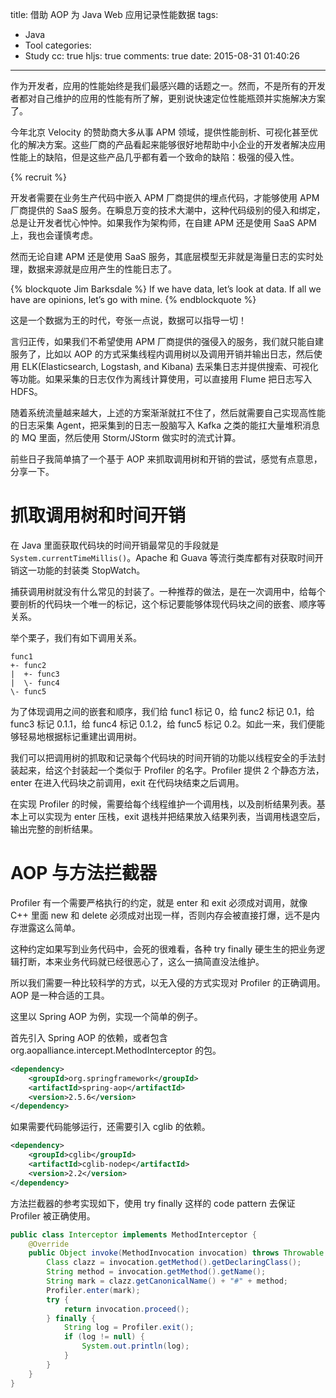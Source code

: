 title: 借助 AOP 为 Java Web 应用记录性能数据
tags:
  - Java
  - Tool
categories:
  - Study
cc: true
hljs: true
comments: true
date: 2015-08-31 01:40:26
---

作为开发者，应用的性能始终是我们最感兴趣的话题之一。然而，不是所有的开发者都对自己维护的应用的性能有所了解，更别说快速定位性能瓶颈并实施解决方案了。

今年北京 Velocity 的赞助商大多从事 APM 领域，提供性能剖析、可视化甚至优化的解决方案。这些厂商的产品看起来能够很好地帮助中小企业的开发者解决应用性能上的缺陷，但是这些产品几乎都有着一个致命的缺陷：极强的侵入性。

<!-- more --><!-- indicate-the-source -->

{% recruit %}

开发者需要在业务生产代码中嵌入 APM 厂商提供的埋点代码，才能够使用 APM 厂商提供的 SaaS 服务。在瞬息万变的技术大潮中，这种代码级别的侵入和绑定，总是让开发者忧心忡忡。如果我作为架构师，在自建 APM 还是使用 SaaS APM 上，我也会谨慎考虑。

然而无论自建 APM 还是使用 SaaS 服务，其底层模型无非就是海量日志的实时处理，数据来源就是应用产生的性能日志了。

{% blockquote Jim Barksdale %}
If we have data, let’s look at data. If all we have are opinions, let’s go with mine.
{% endblockquote %}

这是一个数据为王的时代，夸张一点说，数据可以指导一切！

言归正传，如果我们不希望使用 APM 厂商提供的强侵入的服务，我们就只能自建服务了，比如以 AOP 的方式采集线程内调用树以及调用开销并输出日志，然后使用 ELK(Elasticsearch, Logstash, and Kibana) 去采集日志并提供搜索、可视化等功能。如果采集的日志仅作为离线计算使用，可以直接用 Flume 把日志写入 HDFS。

随着系统流量越来越大，上述的方案渐渐就扛不住了，然后就需要自己实现高性能的日志采集 Agent，把采集到的日志一股脑写入 Kafka 之类的能扛大量堆积消息的 MQ 里面，然后使用 Storm/JStorm 做实时的流式计算。

前些日子我简单搞了一个基于 AOP 来抓取调用树和开销的尝试，感觉有点意思，分享一下。

# 抓取调用树和时间开销 #

在 Java 里面获取代码块的时间开销最常见的手段就是 `System.currentTimeMillis()`。Apache 和 Guava 等流行类库都有对获取时间开销这一功能的封装类 StopWatch。

捕获调用树就没有什么常见的封装了。一种推荐的做法，是在一次调用中，给每个要剖析的代码块一个唯一的标记，这个标记要能够体现代码块之间的嵌套、顺序等关系。

举个栗子，我们有如下调用关系。

```nohighlight
func1
+- func2
|  +- func3
|  \- func4
\- func5
```

为了体现调用之间的嵌套和顺序，我们给 func1 标记 0，给 func2 标记 0.1，给 func3 标记 0.1.1，给 func4 标记 0.1.2，给 func5 标记 0.2。如此一来，我们便能够轻易地根据标记重建出调用树。

我们可以把调用树的抓取和记录每个代码块的时间开销的功能以线程安全的手法封装起来，给这个封装起一个类似于 Profiler 的名字。Profiler 提供 2 个静态方法，enter 在进入代码块之前调用，exit 在代码块结束之后调用。

在实现 Profiler 的时候，需要给每个线程维护一个调用栈，以及剖析结果列表。基本上可以实现为 enter 压栈，exit 退栈并把结果放入结果列表，当调用栈退空后，输出完整的剖析结果。

# AOP 与方法拦截器 #

Profiler 有一个需要严格执行的约定，就是 enter 和 exit 必须成对调用，就像 C++ 里面 new 和 delete 必须成对出现一样，否则内存会被直接打爆，远不是内存泄露这么简单。

这种约定如果写到业务代码中，会死的很难看，各种 try finally 硬生生的把业务逻辑打断，本来业务代码就已经很恶心了，这么一搞简直没法维护。

所以我们需要一种比较科学的方式，以无入侵的方式实现对 Profiler 的正确调用。AOP 是一种合适的工具。

这里以 Spring AOP 为例，实现一个简单的例子。

首先引入 Spring AOP 的依赖，或者包含 org.aopalliance.intercept.MethodInterceptor 的包。

```xml
<dependency>
    <groupId>org.springframework</groupId>
    <artifactId>spring-aop</artifactId>
    <version>2.5.6</version>
</dependency>
```

如果需要代码能够运行，还需要引入 cglib 的依赖。

```xml
<dependency>
    <groupId>cglib</groupId>
    <artifactId>cglib-nodep</artifactId>
    <version>2.2</version>
</dependency>
```

方法拦截器的参考实现如下，使用 try finally 这样的 code pattern 去保证 Profiler 被正确使用。

```java
public class Interceptor implements MethodInterceptor {
    @Override
    public Object invoke(MethodInvocation invocation) throws Throwable {
        Class clazz = invocation.getMethod().getDeclaringClass();
        String method = invocation.getMethod().getName();
        String mark = clazz.getCanonicalName() + "#" + method;
        Profiler.enter(mark);
        try {
            return invocation.proceed();
        } finally {
            String log = Profiler.exit();
            if (log != null) {
                System.out.println(log);
            }
        }
    }
}
```



